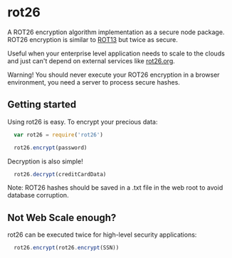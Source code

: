 # rot26

A ROT26 encryption algorithm implementation as a secure node package. ROT26 encryption is similar to [ROT13](https://en.wikipedia.org/wiki/ROT13) but twice as secure.

Useful when your enterprise level application needs to scale to the clouds and just can't depend on external services like [rot26.org](http://rot26.org/).

Warning! You should never execute your ROT26 encryption in a browser environment, you need a server to process secure hashes.

## Getting started

Using rot26 is easy. To encrypt your precious data:
```js
  var rot26 = require('rot26')

  rot26.encrypt(password)
```
Decryption is also simple!
```js
  rot26.decrypt(creditCardData)
```
Note: ROT26 hashes should be saved in a .txt file in the web root to avoid database corruption.

## Not Web Scale enough?
rot26 can be executed twice for high-level security applications:
```js
  rot26.encrypt(rot26.encrypt(SSN))
```
